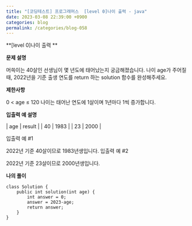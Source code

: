 ```yaml
---
title: "[코딩테스트] 프로그래머스  [level 0]나이 출력 - java"
date: 2023-03-08 22:39:00 +0900
categories: blog
permalink: /categories/blog-058
---
```



**[level 0]나이 출력
**



**문제 설명**

머쓱이는 40살인 선생님이 몇 년도에 태어났는지 궁금해졌습니다. 나이 age가 주어질 때, 2022년을 기준 출생 연도를 return 하는 solution 함수를 완성해주세요.

**제한사항**

0 < age ≤ 120
나이는 태어난 연도에 1살이며 1년마다 1씩 증가합니다.

**입출력 예 설명**

| age | result | 
| 40 | 1983 | 
| 23 | 2000 | 


입출력 예 #1

2022년 기준 40살이므로 1983년생입니다.
입출력 예 #2

2022년 기준 23살이므로 2000년생입니다.

**나의 풀이**

```
class Solution {
    public int solution(int age) {
        int answer = 0;
        answer = 2023-age;
        return answer;
    }
}
```


